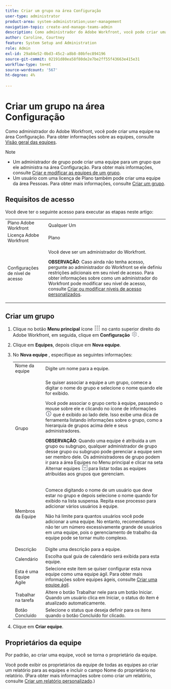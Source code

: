```yaml
---
title: Criar um grupo na área Configuração
user-type: administrator
product-area: system-administration;user-management
navigation-topic: create-and-manage-teams-admin
description: Como administrador do Adobe Workfront, você pode criar uma equipe na área Configuração.
author: Caroline, Courtney
feature: System Setup and Administration
role: Admin
exl-id: 29a84e52-0bd3-45c2-a8b8-80bfec894196
source-git-commit: 02191d80ea58f80de2e7be2ff55f43663e415e31
workflow-type: tm+mt
source-wordcount: '567'
ht-degree: 4%

---
```


# Criar um grupo na área Configuração

Como administrador do Adobe Workfront, você pode criar uma equipe na área Configuração. Para obter informações sobre as equipes, consulte [Visão geral das equipes](../../../people-teams-and-groups/create-and-manage-teams/teams-overview.md).

>[!NOTE]
>
>* Um administrador de grupo pode criar uma equipe para um grupo que ele administra na área Configuração. Para obter mais informações, consulte [Criar e modificar as equipes de um grupo](../../../administration-and-setup/manage-groups/work-with-group-objects/create-and-modify-a-groups-teams.md).
>* Um usuário com uma licença de Plano também pode criar uma equipe da área Pessoas. Para obter mais informações, consulte [Criar um grupo](../../../people-teams-and-groups/create-and-manage-teams/create-a-team.md).
>


## Requisitos de acesso

Você deve ter o seguinte acesso para executar as etapas neste artigo:

<table style="table-layout:auto"> 
 <col> 
 <col> 
 <tbody> 
  <tr> 
   <td role="rowheader">Plano Adobe Workfront</td> 
   <td>Qualquer Um</td> 
  </tr> 
  <tr> 
   <td role="rowheader">Licença Adobe Workfront</td> 
   <td>Plano</td> 
  </tr> 
  <tr> 
   <td role="rowheader">Configurações de nível de acesso</td> 
   <td> <p>Você deve ser um administrador do Workfront.</p> <p><b>OBSERVAÇÃO</b>: Caso ainda não tenha acesso, pergunte ao administrador do Workfront se ele definiu restrições adicionais em seu nível de acesso. Para obter informações sobre como um administrador do Workfront pode modificar seu nível de acesso, consulte <a href="../../../administration-and-setup/add-users/configure-and-grant-access/create-modify-access-levels.md" class="MCXref xref">Criar ou modificar níveis de acesso personalizados</a>.</p> </td> 
  </tr> 
 </tbody> 
</table>

## Criar um grupo

1. Clique no botão **Menu principal** ícone ![](assets/main-menu-icon.png) no canto superior direito do Adobe Workfront, em seguida, clique em **Configuração** ![](assets/gear-icon-settings.png).

1. Clique em **Equipes**, depois clique em **Nova equipe**.

1. No **Nova equipe** , especifique as seguintes informações:

   <table style="table-layout:auto"> 
    <col> 
    <col> 
    <tbody> 
     <tr> 
      <td role="rowheader">Nome da equipe</td> 
      <td>Digite um nome para a equipe.</td> 
     </tr> 
     <tr> 
      <td role="rowheader">Grupo</td> 
      <td> <p>Se quiser associar a equipe a um grupo, comece a digitar o nome do grupo e selecione o nome quando ele for exibido.</p> <p>Você pode associar o grupo certo à equipe, passando o mouse sobre ele e clicando no ícone de informações <img src="assets/info-icon.png"> que é exibido ao lado dele. Isso exibe uma dica de ferramenta listando informações sobre o grupo, como a hierarquia de grupos acima dele e seus administradores.</p> <p><b>OBSERVAÇÃO</b>: Quando uma equipe é atribuída a um grupo ou subgrupo, qualquer administrador de grupo desse grupo ou subgrupo pode gerenciar a equipe sem ser membro dele. Os administradores de grupo podem ir para a área Equipes no Menu principal e clicar na seta Alternar equipes <img src="assets/switch-team-icon.png" alt="Ícone Alternar equipe"> para listar todas as equipes atribuídas aos grupos que gerenciam.</p> </td> 
     </tr> 
     <tr> 
      <td role="rowheader">Membros da Equipe</td> 
      <td> <p>Comece digitando o nome de um usuário que deve estar no grupo e depois selecione o nome quando for exibido na lista suspensa. Repita esse processo para adicionar vários usuários à equipe.</p> <p>Não há limite para quantos usuários você pode adicionar a uma equipe. No entanto, recomendamos não ter um número excessivamente grande de usuários em uma equipe, pois o gerenciamento de trabalho da equipe pode se tornar muito complexo.</p> </td> 
     </tr> 
     <tr> 
      <td role="rowheader">Descrição</td> 
      <td>Digite uma descrição para a equipe.</td> 
     </tr> 
     <tr> 
      <td role="rowheader">Calendário</td> 
      <td>Escolha qual guia de calendário será exibida para esta equipe.</td> 
     </tr> 
     <tr data-mc-conditions="SnippetConditions-wf-groups.system-level"> 
      <td role="rowheader">Esta é uma Equipe Agile</td> 
      <td>Selecione este item se quiser configurar esta nova equipe como uma equipe ágil. Para obter mais informações sobre equipes ágeis, consulte <a href="../../../agile/get-started-with-agile-in-workfront/create-an-agile-team.md" class="MCXref xref">Criar uma equipe ágil</a>.</td> 
     </tr> 
     <tr> 
      <td role="rowheader">Trabalhar na tarefa</td> 
      <td>Altere o botão Trabalhar nele para um botão Iniciar. Quando um usuário clica em Iniciar, o status do item é atualizado automaticamente.</td> 
     </tr> 
     <tr> 
      <td role="rowheader">Botão Concluído</td> 
      <td>Selecione o status que deseja definir para os itens quando o botão Concluído for clicado.</td> 
     </tr> 
    </tbody> 
   </table>

1. Clique em **Criar equipe**.

## Proprietários da equipe

Por padrão, ao criar uma equipe, você se torna o proprietário da equipe.

Você pode exibir os proprietários da equipe de todas as equipes ao criar um relatório para as equipes e incluir o campo Nome do proprietário no relatório. (Para obter mais informações sobre como criar um relatório, consulte [Criar um relatório personalizado](../../../reports-and-dashboards/reports/creating-and-managing-reports/create-custom-report.md).)
